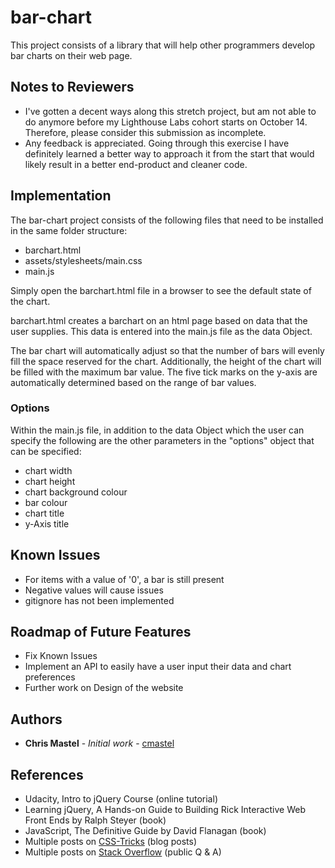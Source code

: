 # bar-chart

This project consists of a library that will help other programmers develop bar charts on their web page. 

## Notes to Reviewers
* I've gotten a decent ways along this stretch project, but am not able to do anymore before my Lighthouse Labs cohort
  starts on October 14. Therefore, please consider this submission as incomplete.
* Any feedback is appreciated. Going through this exercise I have definitely learned a better way to approach it 
  from the start that would likely result in a better end-product and cleaner code. 

## Implementation

The bar-chart project consists of the following files that need to be installed in the same folder structure:
* barchart.html
* assets/stylesheets/main.css
* main.js

Simply open the barchart.html file in a browser to see the default state of the chart.

barchart.html creates a barchart on an html page based on data that the user supplies. This data is entered into the main.js
file as the data Object. 

The bar chart will automatically adjust so that the number of bars will evenly fill the space reserved for the chart. 
Additionally, the height of the chart will be filled with the maximum bar value.
The five tick marks on the y-axis are automatically determined based on the range of bar values.

### Options

Within the main.js file, in addition to the data Object which the user can specify the following are the other parameters in the "options" object 
that can be specified:
* chart width
* chart height
* chart background colour
* bar colour
* chart title
* y-Axis title

## Known Issues

* For items with a value of '0', a bar is still present 
* Negative values will cause issues
* gitignore has not been implemented

## Roadmap of Future Features

* Fix Known Issues
* Implement an API to easily have a user input their data and chart preferences
* Further work on Design of the website

## Authors

* **Chris Mastel** - *Initial work* - [cmastel](https://github.com/cmastel)

## References

* Udacity, Intro to jQuery Course (online tutorial)
* Learning jQuery, A Hands-on Guide to Building Rick Interactive Web Front Ends by Ralph Steyer (book)
* JavaScript, The Definitive Guide by David Flanagan (book)
* Multiple posts on [CSS-Tricks](https://www.css-tricks.com) (blog posts)
* Multiple posts on [Stack Overflow](https://www.stackoverflow.com) (public Q & A)

